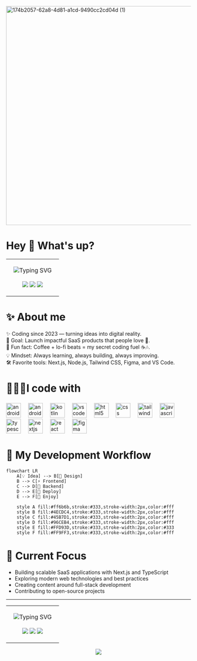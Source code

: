 <!-- <img width="1500" height="500" alt="x banner exact ratio" src="https://github.com/user-attachments/assets/0e1424ad-4ee8-482d-b13a-be706c087168" /> -->


<img width="1664" height="596" alt="174b2057-62a8-4d81-a1cd-9490cc2cd04d (1)" src="https://github.com/user-attachments/assets/c1b5d5be-c3fc-4291-a6fd-e86ff358c3d4" />

# Hey 👋 What's up?

<div align="center">
  
  <table width="100%">
    <tr>
      <td align="center" style="padding: 20px;">
        <img src="https://readme-typing-svg.herokuapp.com?font=Fira+Code&size=28&duration=2500&pause=1500&color=a7a52d&center=true&vCenter=true&width=900&height=60&lines=👋+My+name+is+Rizwan+Ul+Hassan;Nick+Name:+Rizwan+Devid;🚀+Full-Stack+Developer;📱+Native+Android+Developer;💻+Full-Stack+Web+Developer;From+Pakistan+with+❤️" alt="Typing SVG" />
        <br><br>
        <img src="https://img.shields.io/badge/✨-Always%20Learning-476315?style=for-the-badge&logoColor=white" />
        <img src="https://img.shields.io/badge/🚀-Always%20Building-476315?style=for-the-badge&logoColor=white" />
        <img src="https://img.shields.io/badge/💻-Always%20Coding-476315?style=for-the-badge&logoColor=white" />
      </td>
    </tr>
  </table>
  
</div>

# ✨ About me

✨ Coding since 2023 — turning ideas into digital reality. <br/>
🎯 Goal: Launch impactful SaaS products that people love 🚀.<br/>
🎲 Fun fact: Coffee + lo-fi beats = my secret coding fuel ☕🎶.<br/>
💡 Mindset: Always learning, always building, always improving.<br/>
🛠️ Favorite tools: Next.js, Node.js, Tailwind CSS, Figma, and VS Code.<br/>

# 👨🏻‍💻I code with
###

<div align="left">
  <img src="https://cdn.jsdelivr.net/gh/devicons/devicon/icons/android/android-original.svg" height="40" alt="android logo"  />
  <img width="12" />
  <img src="https://skillicons.dev/icons?i=androidstudio" height="40" alt="androidstudio logo"  />
  <img width="12" />
  <img src="https://cdn.jsdelivr.net/gh/devicons/devicon/icons/kotlin/kotlin-original.svg" height="40" alt="kotlin logo"  />
  <img width="12" />
  <img src="https://skillicons.dev/icons?i=vscode" height="40" alt="vscode logo"  />
  <img width="12" />
  <img src="https://cdn.jsdelivr.net/gh/devicons/devicon/icons/html5/html5-original.svg" height="40" alt="html5 logo"  />
  <img width="12" />
  <img src="https://cdn.jsdelivr.net/gh/devicons/devicon/icons/css3/css3-original.svg" height="40" alt="css logo"  />
  <img width="12" />
  <img src="https://cdn.jsdelivr.net/gh/devicons/devicon/icons/tailwindcss/tailwindcss-original-wordmark.svg" height="40" alt="tailwindcss logo"  />
  <img width="12" />
  <img src="https://cdn.jsdelivr.net/gh/devicons/devicon/icons/javascript/javascript-original.svg" height="40" alt="javascript logo"  />
  <img width="12" />
  <img src="https://cdn.jsdelivr.net/gh/devicons/devicon/icons/typescript/typescript-original.svg" height="40" alt="typescript logo"  />
  <img width="12" />
  <img src="https://cdn.jsdelivr.net/gh/devicons/devicon/icons/nextjs/nextjs-original.svg" height="40" alt="nextjs logo"  />
  <img width="12" />
  <img src="https://cdn.jsdelivr.net/gh/devicons/devicon/icons/react/react-original.svg" height="40" alt="react logo"  />
  <img width="12" />
  <img src="https://cdn.jsdelivr.net/gh/devicons/devicon/icons/figma/figma-original.svg" height="40" alt="figma logo"  />
</div>

###

# 🚀 My Development Workflow

```mermaid
flowchart LR
    A[💡 Idea] --> B[🎨 Design]
    B --> C[⚡ Frontend]
    C --> D[🔌 Backend]
    D --> E[🚀 Deploy]
    E --> F[🔁 Enjoy]
    
    style A fill:#ff6b6b,stroke:#333,stroke-width:2px,color:#fff
    style B fill:#4ECDC4,stroke:#333,stroke-width:2px,color:#fff
    style C fill:#45B7D1,stroke:#333,stroke-width:2px,color:#fff
    style D fill:#96CEB4,stroke:#333,stroke-width:2px,color:#fff
    style E fill:#FFD93D,stroke:#333,stroke-width:2px,color:#333
    style F fill:#FF9FF3,stroke:#333,stroke-width:2px,color:#fff

```



# 🎯 Current Focus

- Building scalable SaaS applications with Next.js and TypeScript
- Exploring modern web technologies and best practices
- Creating content around full-stack development
- Contributing to open-source projects

---

<div align="center">
  <table width="100%">
    <tr>
      <td align="center" style="padding: 20px;">
        <img src="https://readme-typing-svg.herokuapp.com?font=Fira+Code&size=24&duration=3000&pause=1500&color=a7a52d&center=true&vCenter=true&width=900&height=60&lines=💻+Code+is+poetry;🚀+Solve+first,+code+later;✨+Clean+code+matters;🎯+Write+code+for+humans;⚡+Good+code+is+understandable;🌟+Errors+teach;🔥+Talk+is+cheap,+code+more;💡+Think+before+coding;🛠️+Debugging+is+fun;📚+Learn+every+day;💪+Practice+makes+perfect;🌐+Code+connects+worlds;🔍+Refactor+often;🎨+Code+is+creative;⚙️+Automation+saves+time;🧩+Solve+puzzles;📈+Optimize+everything;💭+Imagine+before+you+code;🎉+Celebrate+small+wins;📝+Document+your+code" alt="Typing SVG" />
        <br><br>
        <img src="https://img.shields.io/badge/💡-Think%20First-476315?style=for-the-badge&logoColor=white" />
        <img src="https://img.shields.io/badge/🚀-Code%20Smart-a7a52d?style=for-the-badge&logoColor=white" />
        <img src="https://img.shields.io/badge/✨-Ship%20Clean-476315?style=for-the-badge&logoColor=white" />
      </td>
    </tr>
  </table>
</div>

<div align="center">
  <img src="https://visitor-badge.laobi.icu/badge?page_id=devrizii.devrizii&"  />
</div>

